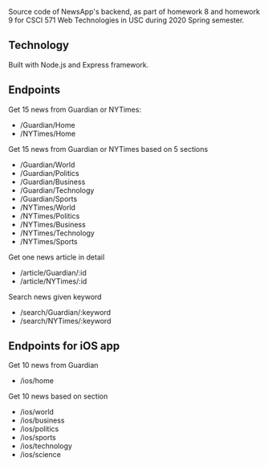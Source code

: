 Source code of NewsApp's backend, as part of homework 8 and homework 9 for CSCI 571 Web Technologies in USC during 2020 Spring semester.

## Technology
Built with Node.js and Express framework.

## Endpoints
Get 15 news from Guardian or NYTimes:
* /Guardian/Home  
* /NYTimes/Home  

Get 15 news from Guardian or NYTimes based on 5 sections  
* /Guardian/World
* /Guardian/Politics
* /Guardian/Business
* /Guardian/Technology
* /Guardian/Sports
* /NYTimes/World
* /NYTimes/Politics
* /NYTimes/Business
* /NYTimes/Technology
* /NYTimes/Sports

Get one news article in detail  
* /article/Guardian/:id
* /article/NYTimes/:id

Search news given keyword  
* /search/Guardian/:keyword
* /search/NYTimes/:keyword

## Endpoints for iOS app
Get 10 news from Guardian
* /ios/home

Get 10 news based on section
* /ios/world
* /ios/business
* /ios/politics
* /ios/sports
* /ios/technology
* /ios/science


